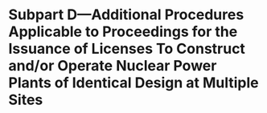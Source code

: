 # Subpart D—Additional Procedures Applicable to Proceedings for the Issuance of Licenses To Construct and/or Operate Nuclear Power Plants of Identical Design at Multiple Sites

